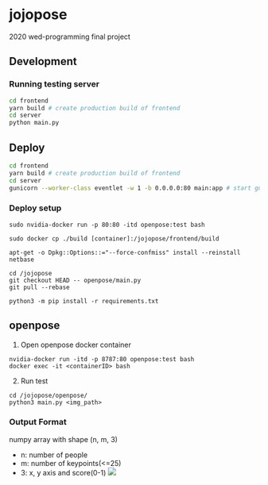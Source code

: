 # jojopose

2020 wed-programming final project

## Development

### Running testing server

```sh
cd frontend
yarn build # create production build of frontend
cd server
python main.py
```

## Deploy

```sh
cd frontend
yarn build # create production build of frontend
cd server
gunicorn --worker-class eventlet -w 1 -b 0.0.0.0:80 main:app # start gunicorn server on 0.0.0.0:80
```

### Deploy setup

```
sudo nvidia-docker run -p 80:80 -itd openpose:test bash

sudo docker cp ./build [container]:/jojopose/frontend/build

apt-get -o Dpkg::Options::="--force-confmiss" install --reinstall netbase

cd /jojopose
git checkout HEAD -- openpose/main.py
git pull --rebase

python3 -m pip install -r requirements.txt
```

## openpose

1. Open openpose docker container

```
nvidia-docker run -itd -p 8787:80 openpose:test bash
docker exec -it <containerID> bash
```

2. Run test

```
cd /jojopose/openpose/
python3 main.py <img_path>
```

### Output Format

numpy array with shape (n, m, 3)

- n: number of people
- m: number of keypoints(<=25)
- 3: x, y axis and score(0-1)
  ![ ](./images/keypoints_pose_25.png)
